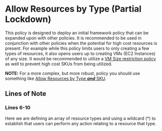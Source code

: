 # Allow Resources by Type (Partial Lockdown)
This policy is designed to deploy an initial framework policy that can be expanded upon with other policies. It is recommended to be used in conjunction with other policies when the potential for high cost resources is present. For example while this policy limits users to only creating a few types of resources, it also opens users up to creating VMs (EC2 Instances) of any size. It would be recommended to utilize a [VM Size restriction policy](../Limit%20to%20Specific%20VM%20Sizes) as well to prevent high cost SKUs from being utilized.

**NOTE:** For a more complex, but more robust, policy you should use something like [Allow Resources by Type **_and_** SKU](../Allow%20Resources%20by%20Type%20and%20SKU%20(Full%20Lockdown)).

## Lines of Note

### Lines 6-10

Here we are defining an array of resource types and using a wildcard (*) to establish that users can perform any action relating to a resource that type.